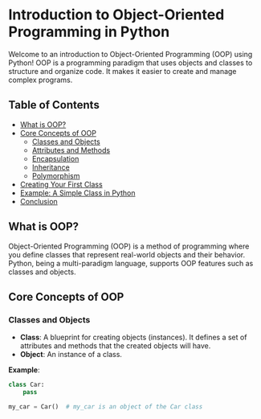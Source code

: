 # Introduction to Object-Oriented Programming in Python

Welcome to an introduction to Object-Oriented Programming (OOP) using Python! OOP is a programming paradigm that uses objects and classes to structure and organize code. It makes it easier to create and manage complex programs.

## Table of Contents
- [What is OOP?](#what-is-oop)
- [Core Concepts of OOP](#core-concepts-of-oop)
  - [Classes and Objects](#classes-and-objects)
  - [Attributes and Methods](#attributes-and-methods)
  - [Encapsulation](#encapsulation)
  - [Inheritance](#inheritance)
  - [Polymorphism](#polymorphism)
- [Creating Your First Class](#creating-your-first-class)
- [Example: A Simple Class in Python](#example-a-simple-class-in-python)
- [Conclusion](#conclusion)

## What is OOP?
Object-Oriented Programming (OOP) is a method of programming where you define classes that represent real-world objects and their behavior. Python, being a multi-paradigm language, supports OOP features such as classes and objects.

## Core Concepts of OOP

### Classes and Objects
- **Class**: A blueprint for creating objects (instances). It defines a set of attributes and methods that the created objects will have.
- **Object**: An instance of a class.

**Example**:
```python
class Car:
    pass

my_car = Car()  # my_car is an object of the Car class
